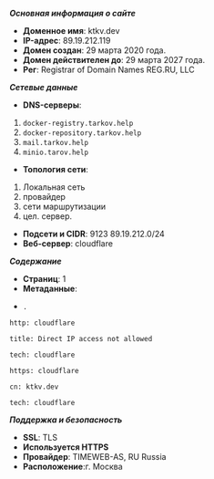 ***Основная информация о сайте***

- **Доменное имя**: ktkv.dev
- **IP-адрес**: 89.19.212.119
- **Домен создан**: 29 марта 2020 года.
- **Домен действителен до**: 29 марта 2027 года.
- **Рег**: Registrar of Domain Names REG.RU, LLC

***Сетевые данные***

- **DNS-серверы**:
1. `docker-registry.tarkov.help`
2. `docker-repository.tarkov.help	`
3. `mail.tarkov.help`
4. `minio.tarov.help`
- **Топология сети**:
1. Локальная сеть
2. провайдер
3. сети маршрутизации
4. цел. сервер.
- **Подсети и CIDR**: 9123 89.19.212.0/24
- **Веб-сервер**: cloudflare

***Содержание***

-   **Страниц**: 1
-   **Метаданные**:
+   `.`
  
  `http: cloudflare`

  `title: Direct IP access not allowed`

 `tech: cloudflare`

`https: cloudflare`

  `cn: ktkv.dev`

  `tech: cloudflare`


***Поддержка и безопасность***

-   **SSL**: TLS
-   **Используется HTTPS**
-   **Провайдер**: TIMEWEB-AS, RU Russia
-   **Расположение**:г. Москва

